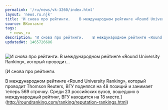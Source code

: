 ```yaml
---
permalink: '/ru/news/vk-3260/index.html'
layout: 'news.ru.njk'
title: 'И снова про рейтинги.    В международном рейтинге «Round University Ranking», который проводит…'
source: ВКонтакте
tags:
  - news_ru
description: 'И снова про рейтинги.    В международном рейтинге «Round University Ranking», который проводит…'
updatedAt: 1465726686
---
```

![И снова про рейтинги.    В международном рейтинге «Round University Ranking», который проводит…](https://sun9-18.userapi.com/c633229/v633229484/30cf5/mbPp3a9ilag.jpg)

[И снова про рейтинги.

В международном рейтинге «Round University Ranking», который проводит Thomson Reuters, ВГУ поднялся на 48 позиций и занимает теперь 569 строчку. Среди 23 российских вузов, вошедших в международный рейтинг, ВГУ находится на 18 месте.](http://roundranking.com/ranking/reputation-rankings.html)
